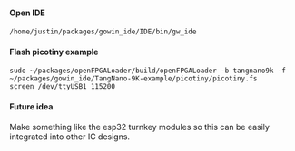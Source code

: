 #### Open IDE

```
/home/justin/packages/gowin_ide/IDE/bin/gw_ide
```

#### Flash picotiny example

```
sudo ~/packages/openFPGALoader/build/openFPGALoader -b tangnano9k -f ~/packages/gowin_ide/TangNano-9K-example/picotiny/picotiny.fs
screen /dev/ttyUSB1 115200
```

#### Future idea

Make something like the esp32 turnkey modules so this can be easily integrated into other IC designs.